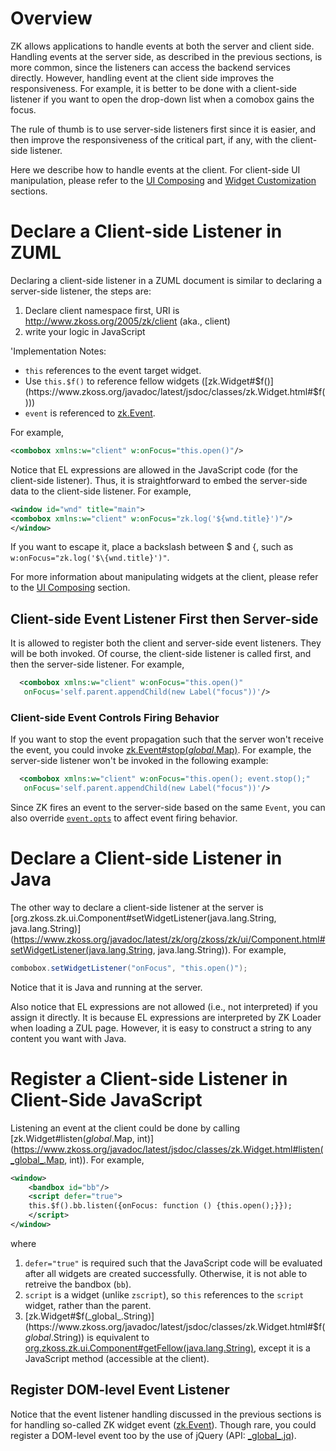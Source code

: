 # Overview

ZK allows applications to handle events at both the server and client
side. Handling events at the server side, as described in the previous
sections, is more common, since the listeners can access the backend
services directly. However, handling event at the client side improves
the responsiveness. For example, it is better to be done with a
client-side listener if you want to open the drop-down list when a
comobox gains the focus.

The rule of thumb is to use server-side listeners first since it is
easier, and then improve the responsiveness of the critical part, if
any, with the client-side listener.

Here we describe how to handle events at the client. For client-side UI
manipulation, please refer to the [UI Composing]({{site.baseurl}}/zk_client_side_ref/ui_composing)
and [Widget Customization]({{site.baseurl}}/zk_client_side_ref/widget_customization)
sections.

# Declare a Client-side Listener in ZUML

Declaring a client-side listener in a ZUML document is similar to
declaring a server-side listener, the steps are:

1.  Declare client namespace first, URI is
    <http://www.zkoss.org/2005/zk/client> (aka., client)
2.  write your logic in JavaScript

'Implementation Notes:

- `this` references to the event target widget.
- Use `this.$f()` to reference fellow widgets
  ([zk.Widget#$f()](https://www.zkoss.org/javadoc/latest/jsdoc/classes/zk.Widget.html#$f()))
- `event` is referenced to
  [zk.Event](https://www.zkoss.org/javadoc/latest/jsdoc/zk/Event.html).

For example,

```xml
<combobox xmlns:w="client" w:onFocus="this.open()"/>
```

Notice that EL expressions are allowed in the JavaScript code (for the
client-side listener). Thus, it is straightforward to embed the
server-side data to the client-side listener. For example,

```xml
<window id="wnd" title="main">
<combobox xmlns:w="client" w:onFocus="zk.log('${wnd.title}')"/>
</window>
```

If you want to escape it, place a backslash between \$ and {, such as
`w:onFocus="zk.log('$\{wnd.title}')"`.

For more information about manipulating widgets at the client, please
refer to the [UI Composing]({{site.baseurl}}/zk_client_side_ref/ui_composing)
section.

## Client-side Event Listener First then Server-side

It is allowed to register both the client and server-side event
listeners. They will be both invoked. Of course, the client-side
listener is called first, and then the server-side listener. For
example,

```xml
  <combobox xmlns:w="client" w:onFocus="this.open()"
   onFocus='self.parent.appendChild(new Label("focus"))'/>
```

### Client-side Event Controls Firing Behavior

If you want to stop the event propagation such that the server won't
receive the event, you could invoke
[zk.Event#stop(_global_.Map)](https://www.zkoss.org/javadoc/latest/jsdoc/classes/zk.Event.html#stop(_global_.Map)).
For example, the server-side listener won't be invoked in the following
example:

```xml
  <combobox xmlns:w="client" w:onFocus="this.open(); event.stop();"
   onFocus='self.parent.appendChild(new Label("focus"))'/>
```

Since ZK fires an event to the server-side based on the same `Event`,
you can also override
[`event.opts`](https://www.zkoss.org/javadoc/latest/jsdoc/zk/Event.html#opts)
to affect event firing behavior.

# Declare a Client-side Listener in Java

The other way to declare a client-side listener at the server is
[org.zkoss.zk.ui.Component#setWidgetListener(java.lang.String, java.lang.String)](https://www.zkoss.org/javadoc/latest/zk/org/zkoss/zk/ui/Component.html#setWidgetListener(java.lang.String, java.lang.String)).
For example,

```java
combobox.setWidgetListener("onFocus", "this.open()");
```

Notice that it is Java and running at the server.

Also notice that EL expressions are not allowed (i.e., not interpreted)
if you assign it directly. It is because EL expressions are interpreted
by ZK Loader when loading a ZUL page. However, it is easy to construct a
string to any content you want with Java.

# Register a Client-side Listener in Client-Side JavaScript

Listening an event at the client could be done by calling
[zk.Widget#listen(_global_.Map, int)](https://www.zkoss.org/javadoc/latest/jsdoc/classes/zk.Widget.html#listen(_global_.Map, int)).
For example,

```xml
<window>
    <bandbox id="bb"/>
    <script defer="true">
    this.$f().bb.listen({onFocus: function () {this.open();}});
    </script>
</window>
```

where

1.  `defer="true"` is required such that the JavaScript code will be
    evaluated after all widgets are created successfully. Otherwise, it
    is not able to retreive the bandbox (`bb`).
2.  `script` is a widget (unlike `zscript`), so `this` references to the
    `script` widget, rather than the parent.
3.  [zk.Widget#$f(_global_.String)](https://www.zkoss.org/javadoc/latest/jsdoc/classes/zk.Widget.html#$f(_global_.String))
    is equivalent to
    [org.zkoss.zk.ui.Component#getFellow(java.lang.String)](https://www.zkoss.org/javadoc/latest/zk/org/zkoss/zk/ui/Component.html#getFellow(java.lang.String)),
    except it is a JavaScript method (accessible at the client).

## Register DOM-level Event Listener

Notice that the event listener handling discussed in the previous
sections is for handling so-called ZK widget event
([zk.Event](https://www.zkoss.org/javadoc/latest/jsdoc/classes/zk.Event.html)). Though rare, you could
register a DOM-level event too by the use of jQuery (API:
[\_global\_.jq](https://www.zkoss.org/javadoc/latest/jsdoc/classes/\_global\_.jq.html)).


